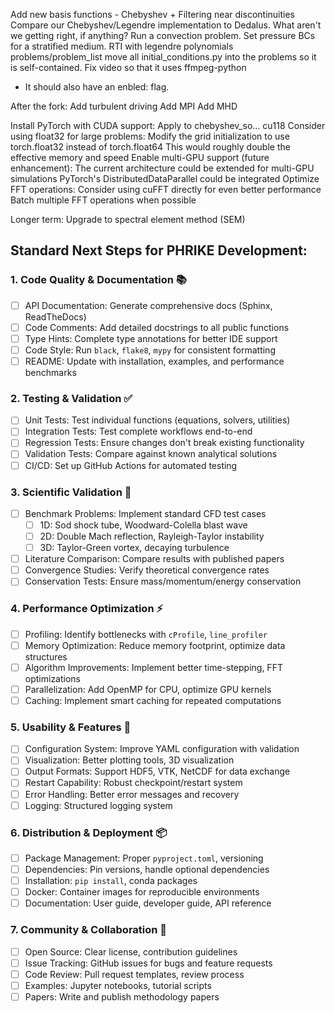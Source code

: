 Add new basis functions
    - Chebyshev + Filtering near discontinuities
Compare our Chebyshev/Legendre implementation to Dedalus. What aren't we getting right, if anything?
Run a convection problem. Set pressure BCs for a stratified medium.
RTI with legendre polynomials
problems/problem_list
move all initial_conditions.py into the problems so it is self-contained.
Fix video so that it uses ffmpeg-python
  - It should also have an enbled: flag. 

After the fork:
Add turbulent driving
Add MPI
Add MHD

Install PyTorch with CUDA support:
Apply to chebyshev_so...
cu118
Consider using float32 for large problems:
Modify the grid initialization to use torch.float32 instead of torch.float64
This would roughly double the effective memory and speed
Enable multi-GPU support (future enhancement):
The current architecture could be extended for multi-GPU simulations
PyTorch's DistributedDataParallel could be integrated
Optimize FFT operations:
Consider using cuFFT directly for even better performance
Batch multiple FFT operations when possible


Longer term:
Upgrade to spectral element method (SEM)

## Standard Next Steps for PHRIKE Development:

### 1. Code Quality & Documentation 📚
- [ ] API Documentation: Generate comprehensive docs (Sphinx, ReadTheDocs)
- [ ] Code Comments: Add detailed docstrings to all public functions
- [ ] Type Hints: Complete type annotations for better IDE support
- [ ] Code Style: Run `black`, `flake8`, `mypy` for consistent formatting
- [ ] README: Update with installation, examples, and performance benchmarks

### 2. Testing & Validation ✅
- [ ] Unit Tests: Test individual functions (equations, solvers, utilities)
- [ ] Integration Tests: Test complete workflows end-to-end
- [ ] Regression Tests: Ensure changes don't break existing functionality
- [ ] Validation Tests: Compare against known analytical solutions
- [ ] CI/CD: Set up GitHub Actions for automated testing

### 3. Scientific Validation 🔬
- [ ] Benchmark Problems: Implement standard CFD test cases
  - [ ] 1D: Sod shock tube, Woodward-Colella blast wave
  - [ ] 2D: Double Mach reflection, Rayleigh-Taylor instability
  - [ ] 3D: Taylor-Green vortex, decaying turbulence
- [ ] Literature Comparison: Compare results with published papers
- [ ] Convergence Studies: Verify theoretical convergence rates
- [ ] Conservation Tests: Ensure mass/momentum/energy conservation

### 4. Performance Optimization ⚡
- [ ] Profiling: Identify bottlenecks with `cProfile`, `line_profiler`
- [ ] Memory Optimization: Reduce memory footprint, optimize data structures
- [ ] Algorithm Improvements: Implement better time-stepping, FFT optimizations
- [ ] Parallelization: Add OpenMP for CPU, optimize GPU kernels
- [ ] Caching: Implement smart caching for repeated computations

### 5. Usability & Features 🚀
- [ ] Configuration System: Improve YAML configuration with validation
- [ ] Visualization: Better plotting tools, 3D visualization
- [ ] Output Formats: Support HDF5, VTK, NetCDF for data exchange
- [ ] Restart Capability: Robust checkpoint/restart system
- [ ] Error Handling: Better error messages and recovery
- [ ] Logging: Structured logging system

### 6. Distribution & Deployment 📦
- [ ] Package Management: Proper `pyproject.toml`, versioning
- [ ] Dependencies: Pin versions, handle optional dependencies
- [ ] Installation: `pip install`, conda packages
- [ ] Docker: Container images for reproducible environments
- [ ] Documentation: User guide, developer guide, API reference

### 7. Community & Collaboration 👥
- [ ] Open Source: Clear license, contribution guidelines
- [ ] Issue Tracking: GitHub issues for bugs and feature requests
- [ ] Code Review: Pull request templates, review process
- [ ] Examples: Jupyter notebooks, tutorial scripts
- [ ] Papers: Write and publish methodology papers